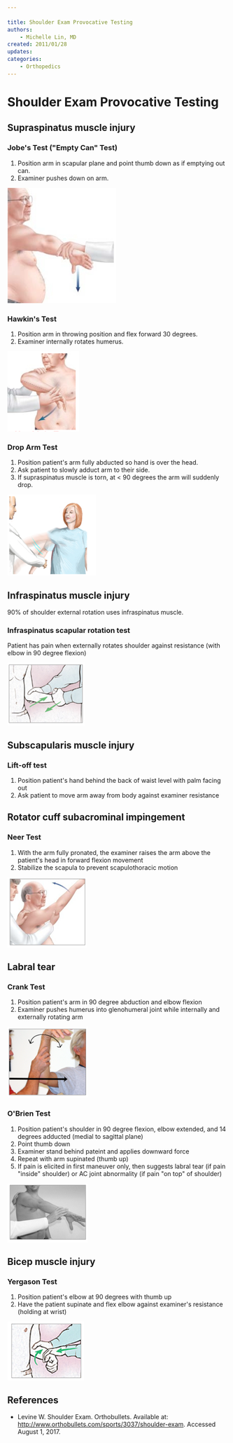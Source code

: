 ```yaml
---

title: Shoulder Exam Provocative Testing
authors:
    - Michelle Lin, MD
created: 2011/01/28
updates:
categories:
    - Orthopedics
---
```


# Shoulder Exam Provocative Testing

## Supraspinatus muscle injury

### Jobe's Test ("Empty Can" Test)

1. Position arm in scapular plane and point thumb down as if emptying out can.
2. Examiner pushes down on arm.

![Jobe's Test ("Empty Can" Test)](media/shoulder-exam_image-1.png)

### Hawkin's Test
1. Position arm in throwing position and flex forward 30 degrees.
2. Examiner internally rotates humerus.

![Hawkin's Test](media/shoulder-exam_image-2.png)      

### Drop Arm Test

1. Position patient's arm fully abducted so hand is over the head.
2. Ask patient to slowly adduct arm to their side.
3. If supraspinatus muscle is torn, at &lt; 90 degrees the arm will suddenly drop.

![Drop Arm Test](media/shoulder-exam_image-3.png)

## Infraspinatus muscle injury

90% of shoulder external rotation uses infraspinatus muscle. 

### Infraspinatus scapular rotation test

Patient has pain when externally rotates shoulder against resistance (with elbow in 90 degree flexion)

![Infraspinatus scapular rotation test](media/shoulder-exam_image-4.png)

## Subscapularis muscle injury

### Lift-off test

1. Position patient's hand behind the back of waist level with palm facing out
2. Ask patient to move arm away from body against examiner resistance

## Rotator cuff subacrominal impingement

### Neer Test

1. With the arm fully pronated, the examiner raises the arm above the patient's head in forward flexion movement
2. Stabilize the scapula to prevent scapulothoracic motion

![Neer Test](media/shoulder-exam_image-5.png)

## Labral tear

### Crank Test

1. Position patient's arm in 90 degree abduction and elbow flexion
2. Examiner pushes humerus into glenohumeral joint while internally and externally rotating arm

![Crank Test](media/shoulder-exam_image-6.png) 

### O'Brien Test

1. Position patient's shoulder in 90 degree flexion, elbow extended, and 14 degrees adducted (medial to sagittal plane)
2. Point thumb down
3. Examiner stand behind pateint and applies downward force
4. Repeat with arm supinated (thumb up)
5. If pain is elicited in first maneuver only, then suggests labral tear (if pain "inside" shoulder) or AC joint abnormality (if pain "on top" of shoulder)

![O'Brien Test](media/shoulder-exam_image-7.png)

## Bicep muscle injury

### Yergason Test

1. Position patient's elbow at 90 degrees with thumb up
2. Have the patient supinate and flex elbow against examiner's resistance (holding at wrist)

![Yergason Test](media/shoulder-exam_image-8.png)

## References

- Levine W. Shoulder Exam. Orthobullets. Available at: http://www.orthobullets.com/sports/3037/shoulder-exam. Accessed August 1, 2017.
